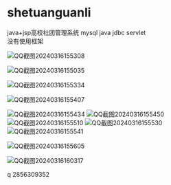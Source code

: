 # shetuanguanli
java+jsp高校社团管理系统
mysql java jdbc servlet  
没有使用框架

![QQ截图20240316155308](https://github.com/Qlp-source/shetuanguanli/assets/66916967/67199502-3cb2-40d0-a990-001facf967e3)

![QQ截图20240316155035](https://github.com/Qlp-source/shetuanguanli/assets/66916967/974deab4-fc87-4d23-82cb-0803d488aea5)

![QQ截图20240316155334](https://github.com/Qlp-source/shetuanguanli/assets/66916967/85c4bb2b-5d3d-4454-9366-ec1f019fb90e)

![QQ截图20240316155407](https://github.com/Qlp-source/shetuanguanli/assets/66916967/077e6f28-c3a1-4a29-8fc3-b54812b98469)

![QQ截图20240316155434](https://github.com/Qlp-source/shetuanguanli/assets/66916967/5d0888ce-1b0d-49be-8be5-65529d4a98c3)
![QQ截图20240316155450](https://github.com/Qlp-source/shetuanguanli/assets/66916967/58777dcc-4b5d-43b5-afe5-0391fafaac00)
![QQ截图20240316155510](https://github.com/Qlp-source/shetuanguanli/assets/66916967/4bfbbb04-a608-473f-af16-1442ac3da8b2)
![QQ截图20240316155530](https://github.com/Qlp-source/shetuanguanli/assets/66916967/770c132c-88be-4f9a-bb9d-b7a3320c0ba4)
![QQ截图20240316155541](https://github.com/Qlp-source/shetuanguanli/assets/66916967/d6d9f93f-6632-4710-9957-b09f1a0cb511)

![QQ截图20240316155605](https://github.com/Qlp-source/shetuanguanli/assets/66916967/987aca76-a563-42f9-86d1-72a78144e2d2)

![QQ截图20240316160317](https://github.com/Qlp-source/shetuanguanli/assets/66916967/91477308-64fe-4a19-bce3-af6057f8ff63)

q 2856309352

